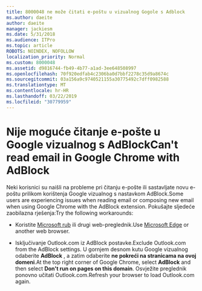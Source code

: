 ```yaml
---
title: 8000048 ne može čitati e-poštu u vizualnog Gogole s Adblock
ms.author: daeite
author: daeite
manager: jackiesm
ms.date: 5/31/2018
ms.audience: ITPro
ms.topic: article
ROBOTS: NOINDEX, NOFOLLOW
localization_priority: Normal
ms.custom: 8000048
ms.assetid: d9816744-fb49-4b77-a1ad-3ee648508997
ms.openlocfilehash: 70f920edfab4c2306ba0d7bbf2278c35d9a8674c
ms.sourcegitcommit: 03a156a9c9740521155a30775492c7dff0982588
ms.translationtype: MT
ms.contentlocale: hr-HR
ms.lasthandoff: 03/22/2019
ms.locfileid: "30779959"
---
```

# <a name="cant-read-email-in-google-chrome-with-adblock"></a><span data-ttu-id="7b877-102">Nije moguće čitanje e-pošte u Google vizualnog s AdBlock</span><span class="sxs-lookup"><span data-stu-id="7b877-102">Can't read email in Google Chrome with AdBlock</span></span>

<span data-ttu-id="7b877-103">Neki korisnici su naišli na probleme pri čitanju e-pošte ili sastavljate novu e-poštu prilikom korištenja Google vizualnog s nastavkom AdBlock.</span><span class="sxs-lookup"><span data-stu-id="7b877-103">Some users are experiencing issues when reading email or composing new email when using Google Chrome with the AdBlock extension.</span></span> <span data-ttu-id="7b877-104">Pokušajte sljedeće zaobilazna rješenja:</span><span class="sxs-lookup"><span data-stu-id="7b877-104">Try the following workarounds:</span></span>
  
- <span data-ttu-id="7b877-105">Koristite [Microsoft rub](https://go.microsoft.com/fwlink/p/?linkid=2001503&amp;clcid=0x409) ili drugi web-preglednik.</span><span class="sxs-lookup"><span data-stu-id="7b877-105">Use [Microsoft Edge](https://go.microsoft.com/fwlink/p/?linkid=2001503&amp;clcid=0x409) or another web browser.</span></span> 
    
- <span data-ttu-id="7b877-106">Isključivanje Outlook.com iz AdBlock postavke.</span><span class="sxs-lookup"><span data-stu-id="7b877-106">Exclude Outlook.com from the AdBlock settings.</span></span> <span data-ttu-id="7b877-107">U gornjem desnom kutu Google vizualnog odaberite **AdBlock** , a zatim odaberite **ne pokreći na stranicama na ovoj domeni**.</span><span class="sxs-lookup"><span data-stu-id="7b877-107">At the top right corner of Google Chrome, select **AdBlock** and then select **Don't run on pages on this domain**.</span></span> <span data-ttu-id="7b877-108">Osvježite preglednik ponovno učitati Outlook.com.</span><span class="sxs-lookup"><span data-stu-id="7b877-108">Refresh your browser to load Outlook.com again.</span></span> 
    


